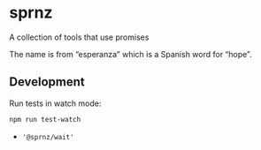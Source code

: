 # sprnz

A collection of tools that use promises

The name is from “esperanza” which is a Spanish word for “hope”.

## Development

Run tests in watch mode:

```sh
npm run test-watch
```

- `'@sprnz/wait'`
